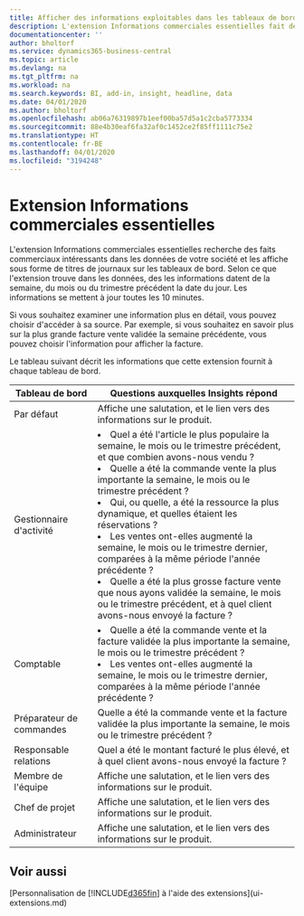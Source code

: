 ```yaml
---
title: Afficher des informations exploitables dans les tableaux de bord | Microsoft Docs
description: L'extension Informations commerciales essentielles fait défiler une série d'informations commerciales sur les tableaux de bord.
documentationcenter: ''
author: bholtorf
ms.service: dynamics365-business-central
ms.topic: article
ms.devlang: na
ms.tgt_pltfrm: na
ms.workload: na
ms.search.keywords: BI, add-in, insight, headline, data
ms.date: 04/01/2020
ms.author: bholtorf
ms.openlocfilehash: ab06a76319897b1eef00ba57d5a1c2cba5773334
ms.sourcegitcommit: 88e4b30eaf6fa32af0c1452ce2f85ff1111c75e2
ms.translationtype: HT
ms.contentlocale: fr-BE
ms.lasthandoff: 04/01/2020
ms.locfileid: "3194248"
---
```

# <a name="the-essential-business-insights-extension"></a>Extension Informations commerciales essentielles
L'extension Informations commerciales essentielles recherche des faits commerciaux intéressants dans les données de votre société et les affiche sous forme de titres de journaux sur les tableaux de bord. Selon ce que l'extension trouve dans les données, des les informations datent de la semaine, du mois ou du trimestre précédent la date du jour. Les informations se mettent à jour toutes les 10 minutes.  

Si vous souhaitez examiner une information plus en détail, vous pouvez choisir d'accéder à sa source. Par exemple, si vous souhaitez en savoir plus sur la plus grande facture vente validée la semaine précédente, vous pouvez choisir l'information pour afficher la facture.

Le tableau suivant décrit les informations que cette extension fournit à chaque tableau de bord.

|Tableau de bord|Questions auxquelles Insights répond|
|----|-----|
|Par défaut|Affiche une salutation, et le lien vers des informations sur le produit.|
|Gestionnaire d'activité|<li> Quel a été l'article le plus populaire la semaine, le mois ou le trimestre précédent, et que combien avons-nous vendu ?<br><li> Quelle a été la commande vente la plus importante la semaine, le mois ou le trimestre précédent ?<br><li> Qui, ou quelle, a été la ressource la plus dynamique, et quelles étaient les réservations ?<br><li> Les ventes ont-elles augmenté la semaine, le mois ou le trimestre dernier, comparées à la même période l'année précédente ?<br><li> Quelle a été la plus grosse facture vente que nous ayons validée la semaine, le mois ou le trimestre précédent, et à quel client avons-nous envoyé la facture ?</li> |
|Comptable|<li> Quelle a été la commande vente et la facture validée la plus importante la semaine, le mois ou le trimestre précédent ?<br><li> Les ventes ont-elles augmenté la semaine, le mois ou le trimestre dernier, comparées à la même période l'année précédente ? |
|Préparateur de commandes| Quelle a été la commande vente et la facture validée la plus importante la semaine, le mois ou le trimestre précédent ?|
|Responsable relations| Quel a été le montant facturé le plus élevé, et à quel client avons-nous envoyé la facture ?|
|Membre de l'équipe| Affiche une salutation, et le lien vers des informations sur le produit.|
|Chef de projet| Affiche une salutation, et le lien vers des informations sur le produit.|
|Administrateur| Affiche une salutation, et le lien vers des informations sur le produit.|

## <a name="see-also"></a>Voir aussi
[Personnalisation de [!INCLUDE[d365fin](includes/d365fin_md.md)] à l'aide des extensions](ui-extensions.md)
